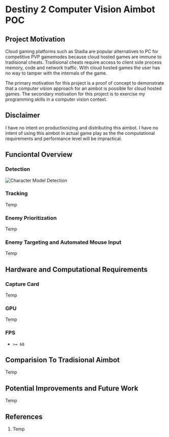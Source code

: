 # Destiny 2 Computer Vision Aimbot POC

## Project Motivation
Cloud gaming platforms such as Stadia are popular alternatives to PC for competitive PVP gamemodes because cloud hosted games are immune to tradisional cheats. Tradisional cheats require access to client side process memory, code and network traffic. With cloud hosted games the user has no way to tamper with the internals of the game. 

The primary motivation for this project is a proof of concept to demonstrate that a computer vision approach for an aimbot is possible for cloud hosted games. The secondary motivation for this project is to exercise my programming skills in a computer vision context. 


## Disclaimer
I have no intent on productionizing and distributing this aimbot. I have no intent of using this aimbot in actual game play as the the computational requirements and performance level will be impractical. 


## Funciontal Overview

### Detection

![Character Model Detection](images/example.png "Character Model Detection")

### Tracking
Temp

### Enemy Prioritization
Temp

### Enemy Targeting and Automated Mouse Input
Temp


## Hardware and Computational Requirements

### Capture Card
Temp

### GPU
Temp

### FPS
- `>= 60`



## Comparision To Tradisional Aimbot
Temp


## Potential Improvements and Future Work
Temp


## References
1. Temp
